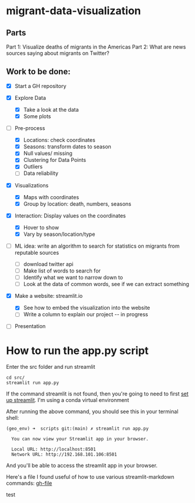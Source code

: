 # migrant-data-visualization

## Parts 
Part 1: Visualize deaths of migrants in the Americas
Part 2: What are news sources saying about migrants on Twitter?

##  Work to be done:
- [x] Start a GH repository
- [x] Explore Data
    - [x] Take a look at the data 
    - [x] Some plots
- [ ] Pre-process
    - [x] Locations: check coordinates
    - [x] Seasons: transform dates to season 
    - [x] Null values/ missing
    - [x] Clustering for Data Points
    - [x] Outliers 
    - [ ] Data reliability
- [x] Visualizations
    - [x] Maps with coordinates 
    - [x] Group by location: death, numbers, seasons
- [x] Interaction: Display values on the coordinates
    - [x] Hover to show 
    - [x] Vary by season/location/type 
- [ ] ML idea: write an algorithm to search for statistics on migrants from reputable sources
    - [ ] download twitter api
    - [ ] Make list of words to search for
    - [ ] Identify what we want to narrow down to 
    - [ ] Look at the data of common words, see if we can extract something
- [x] Make a website: streamlit.io
    - [x] See how to embed the visualization into the website
    - [ ] Write a column to explain our project -- in progress
- [ ] Presentation 


# How to run the app.py script

Enter the src folder and run streamlit
```
cd src/
streamlit run app.py
```

If the command streamlit is not found, then you're going to need to first [set up streamlit](https://docs.streamlit.io/library/get-started/installation). I'm using a conda virtual environment

After running the above command, you should see this in your terminal shell:

```
(geo_env) ➜  scripts git:(main) ✗ streamlit run app.py

  You can now view your Streamlit app in your browser.

  Local URL: http://localhost:8501
  Network URL: http://192.168.101.106:8501

```

And you'll be able to access the streamlit app in your browser.

Here's a file I found useful of how to use various streamlit-markdown commands: [gh-file](https://github.com/shaildeliwala/experiments/blob/master/streamlit.py)

test
